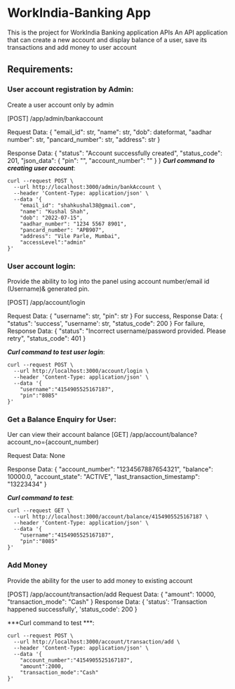 
# WorkIndia-Banking App
This is the project for WorkIndia Banking application APIs
An API application that can create a new account and display balance of a user, save its transactions and add money to user account


## Requirements:

### User account registration by Admin:
Create a user account only by admin

[POST] /app/admin/bankaccount

Request Data: {
 "email_id": str,
 "name": str,
 "dob": dateformat,
 "aadhar number": str,
 "pancard_number": str,
 "address": str
}


Response Data: {
 "status": "Account successfully created",
 "status_code": 201,
 "json_data": {
 "pin": "",
 "account_number": ""
 }
}
***Curl command to creating user account***:
```
curl --request POST \
  --url http://localhost:3000/admin/bankAccount \
  --header 'Content-Type: application/json' \
  --data '{
	"email_id": "shahkushal38@gmail.com",
	"name": "Kushal Shah",
	"dob": "2022-07-15",
	"aadhar_number": "1234 5567 8901",
	"pancard_number": "APB907",
	"address": "Vile Parle, Mumbai",
	"accessLevel":"admin"
}'
```
 

### User account login:
Provide the ability to log into the panel using account number/email id (Username)& generated pin.

[POST] /app/account/login

Request Data: {
 "username": str,
 "pin": str
}
For success,
Response Data: {
 "status": 'success',
 "username': str,
 "status_code": 200
}
For failure,
Response Data: {
 "status": "Incorrect username/password provided. Please retry",
 "status_code": 401
}

 
***Curl command to test user login***:
```
curl --request POST \
  --url http://localhost:3000/account/login \
  --header 'Content-Type: application/json' \
  --data '{
	"username":"4154905525167187",
	"pin":"8085"
}'
```


### Get a Balance Enquiry for User: 
Uer can view their account balance
[GET] /app/account/balance?account_no={account_number)

Request Data: None

Response Data:
{
 "account_number": "1234567887654321",
 "balance": 10000.0,
 "account_state": "ACTIVE",
 "last_transaction_timestamp": "13223434"
}

***Curl command to test***:
```
curl --request GET \
  --url http://localhost:3000/account/balance/4154905525167187 \
  --header 'Content-Type: application/json' \
  --data '{
	"username":"4154905525167187",
	"pin":"8085"
}'
```


### Add Money
Provide the ability for the user to add money to existing account

[POST] /app/account/transaction/add
Request Data: {
 "amount": 10000,
 "transaction_mode": "Cash"
}
Response Data: {
 'status': 'Transaction happened successfully',
 'status_code': 200
}

***Curl command to test ***:
```
curl --request POST \
  --url http://localhost:3000/account/transaction/add \
  --header 'Content-Type: application/json' \
  --data '{
	"account_number":"4154905525167187",
	"amount":2000,
	"transaction_mode":"Cash"
}'
```
